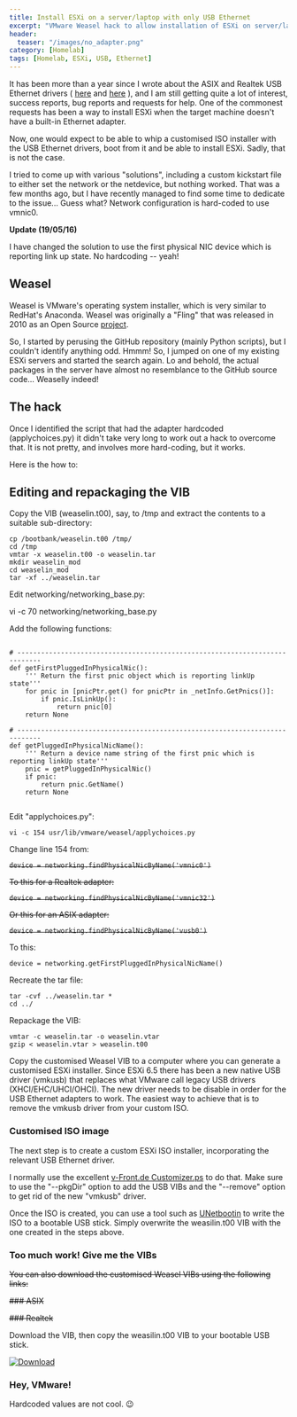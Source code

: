 ```yaml
---
title: Install ESXi on a server/laptop with only USB Ethernet
excerpt: "VMware Weasel hack to allow installation of ESXi on server/laptop with only a USB Ethernet adapter."
header:
  teaser: "/images/no_adapter.png"
category: [Homelab]
tags: [Homelab, ESXi, USB, Ethernet]
---
```


It has been more than a year since I wrote about the ASIX and Realtek USB Ethernet drivers ( [here](/homelab/Want-a-USB-Ethernet-driver-for-ESXi-You-can-have-two/) and [here](/homelab/USB-Ethernet-driver-for-ESXi-6.5/) ), and I am still getting quite a lot of interest, success reports, bug reports and requests for help. One of the commonest requests has been a way to install ESXi when the target machine doesn't have a built-in Ethernet adapter.

Now, one would expect to be able to whip a customised ISO installer with the USB Ethernet drivers, boot from it and be able to install ESXi. Sadly, that is not the case.

I tried to come up with various "solutions", including a custom kickstart file to either set the network or the netdevice, but nothing worked. That was a few months ago, but I have recently managed to find some time to dedicate to the issue... Guess what? Network configuration is hard-coded to use vmnic0.

<div class="notice--warning" markdown="1">  

**Update (19/05/16)**  

I have changed the solution to use the first physical NIC device which is reporting link up state. No hardcoding -- yeah!

<p></p>

</div>

## Weasel

Weasel is VMware's operating system installer, which is very similar to RedHat's Anaconda. Weasel was originally a "Fling" that was released in 2010 as an Open Source [project](https://github.com/vmware/weasel).

So, I started by perusing the GitHub repository (mainly Python scripts), but I couldn't identify anything odd. Hmmm! So, I jumped on one of my existing ESXi servers and started the search again. Lo and behold, the actual packages in the server have almost no resemblance to the GitHub source code... Weaselly indeed!

## The hack

Once I identified the script that had the adapter hardcoded (applychoices.py) it didn't take very long to work out a hack to overcome that. It is not pretty, and involves more hard-coding, but it works.

Here is the how to:

## Editing and repackaging the VIB

Copy the VIB (weaselin.t00), say, to /tmp and extract the contents to a suitable sub-directory:

``` cp /bootbank/weaselin.t00 /tmp/ ```  
``` cd /tmp ```  
``` vmtar -x weaselin.t00 -o weaselin.tar ```  
``` mkdir weaselin_mod ```   
``` cd weaselin_mod ```  
``` tar -xf ../weaselin.tar ```    

Edit networking/networking_base.py:  

vi -c 70 networking/networking_base.py   

Add the following functions:  

```  

# ----------------------------------------------------------------------------
def getFirstPluggedInPhysicalNic():
    ''' Return the first pnic object which is reporting linkUp state'''
    for pnic in [pnicPtr.get() for pnicPtr in _netInfo.GetPnics()]:
        if pnic.IsLinkUp():
            return pnic[0]
    return None

# ----------------------------------------------------------------------------
def getPluggedInPhysicalNicName():
    ''' Return a device name string of the first pnic which is reporting linkUp state'''
    pnic = getPluggedInPhysicalNic()
    if pnic:
        return pnic.GetName()
    return None
    
```

Edit "applychoices.py":  
  
``` vi -c 154 usr/lib/vmware/weasel/applychoices.py ```  
  
Change line 154 from:  
   
~~``` device = networking.findPhysicalNicByName('vmnic0') ```~~  
   
~~To this for a Realtek adapter:~~    
   
~~``` device = networking.findPhysicalNicByName('vmnic32') ```~~ 
   
~~Or this for an ASIX adapter:~~ 
   
~~``` device = networking.findPhysicalNicByName('vusb0') ```~~   

To this:   

``` device = networking.getFirstPluggedInPhysicalNicName() ```  

Recreate the tar file:  
   
``` tar -cvf ../weaselin.tar * ```   
``` cd ../ ```   

Repackage the VIB:  

``` vmtar -c weaselin.tar -o weaselin.vtar ```  
``` gzip < weaselin.vtar > weaselin.t00 ```   

Copy the customised Weasel VIB to a computer where you can generate a customised ESXi installer. Since ESXi 6.5 there has been a new native USB driver (vmkusb) that replaces what VMware call legacy USB drivers (XHCI/EHC/UHCI/OHCI). The new driver needs to be disable in order for the USB Ethernet adapters to work. The easiest way to achieve that is to remove the vmkusb driver from your custom ISO.

### Customised ISO image

The next step is to create a custom ESXi ISO installer, incorporating the relevant USB Ethernet driver. 

I normally use the excellent [v-Front.de Customizer.ps](https://www.v-front.de/p/esxi-customizer-ps.html) to do that. Make sure to use the "--pkgDir" option to add the USB VIBs and the "--remove" option to get rid of the new "vmkusb" driver.

Once the ISO is created, you can use a tool such as [UNetbootin](https://unetbootin.github.io) to write the ISO to a bootable USB stick. Simply overwrite the weasilin.t00 VIB with the one created in the steps above. 

### Too much work! Give me the VIBs

~~You can also download the customised Weasel VIBs using the following links:~~

~~### ASIX~~

~~### Realtek~~


Download the VIB, then copy the weasilin.t00 VIB to your bootable USB stick.  

[ ![Download](https://api.bintray.com/packages/gomesjj/VIBs/weaselling.t00.zip/images/download.svg?version=1.1) ](https://bintray.com/gomesjj/VIBs/weaselling.t00.zip/1.1/link)

### Hey, VMware!
 Hardcoded values are not cool. 😉  


